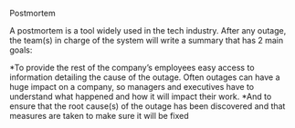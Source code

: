 Postmortem

A postmortem is a tool widely used in the tech industry. After any outage, the team(s) in charge of the system will write a summary that has 2 main goals:

*To provide the rest of the company’s employees easy access to information detailing the cause of the outage. Often outages can have a huge impact on a company, so managers and executives have to understand what happened and how it will impact their work.
*And to ensure that the root cause(s) of the outage has been discovered and that measures are taken to make sure it will be fixed
